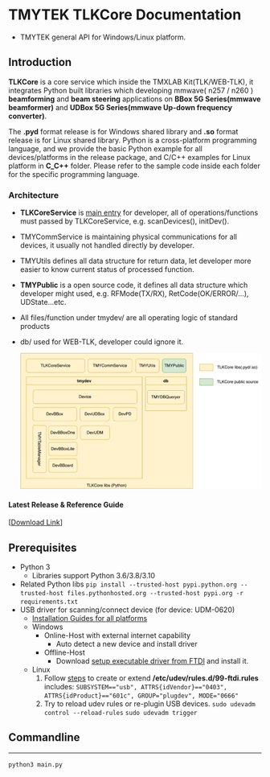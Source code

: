 # TMYTEK TLKCore Documentation

* TMYTEK general API for Windows/Linux platform.

## Introduction

**TLKCore** is a core service which inside the TMXLAB Kit(TLK/WEB-TLK), it integrates Python built libraries which developing mmwave( n257 / n260 ) **beamforming** and **beam steering** applications on **BBox 5G Series(mmwave beamformer)** and **UDBox 5G Series(mmwave Up-down frequency converter)**.

The **.pyd** format release is for Windows shared library and **.so** format release is for Linux shared library. Python is a cross-platform programming language, and we provide the basic Python example for all devices/platforms in the release package, and C/C++ examples for Linux platform in **C_C++** folder. Please refer to the sample code inside each folder for the specific programming language.

### Architecture

* **TLKCoreService** is <u>main entry</u> for developer, all of operations/functions must passed by TLKCoreService, e.g. scanDevices(), initDev().
* TMYCommService is maintaining physical communications for all devices, it usually not handled directly by developer.
* TMYUtils defines all data structure for return data, let developer more easier to know current status of processed function.
* **TMYPublic** is a open source code, it defines all data structure which developer might used, e.g. RFMode(TX/RX), RetCode(OK/ERROR/...), UDState...etc.
* All files/function under tmydev/ are all operating logic of standard products
* db/ used for WEB-TLK, developer could ignore it.

  ![](../images/TLKCore_architecture.png)

#### Latest Release & Reference Guide

[[Download Link](https://github.com/tmytek/bbox-api/tree/master/example_Linux/TLKCore_release)]

## Prerequisites

* Python 3
  * Libraries support Python 3.6/3.8/3.10
* Related Python libs
    `pip install --trusted-host pypi.python.org --trusted-host files.pythonhosted.org --trusted-host pypi.org -r requirements.txt`
* USB driver for scanning/connect device (for device: UDM-0620)
  * [Installation Guides for all platforms](https://ftdichip.com/document/installation-guides/)
  * Windows
    * Online-Host with external internet capability
      * Auto detect a new device and install driver
    * Offline-Host
      * Download [setup executable driver from FTDI](https://ftdichip.com/drivers/d2xx-drivers/) and install it.
  * Linux
      1. Follow [steps](https://gitlab.com/msrelectronics/python-ft4222/-/tree/master#accessrights) to create or extend **/etc/udev/rules.d/99-ftdi.rules** includes:
          `SUBSYSTEM=="usb", ATTRS{idVendor}=="0403", ATTRS{idProduct}=="601c", GROUP="plugdev", MODE="0666"`
      2. Try to reload udev rules or re-plugin USB devices.
          `sudo udevadm control --reload-rules`
          `sudo udevadm trigger`

## Commandline

---
    python3 main.py
